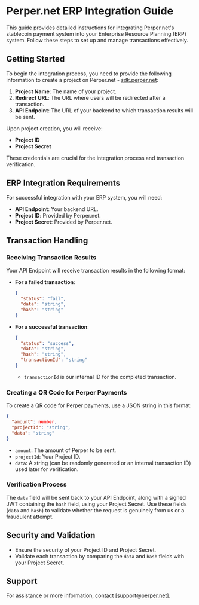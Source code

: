 
# Perper.net ERP Integration Guide

This guide provides detailed instructions for integrating Perper.net's stablecoin payment system into your Enterprise Resource Planning (ERP) system. Follow these steps to set up and manage transactions effectively.

## Getting Started

To begin the integration process, you need to provide the following information to create a project on Perper.net - [sdk.perper.net](https://sdk.perper.net/):

1. **Project Name**: The name of your project.
2. **Redirect URL**: The URL where users will be redirected after a transaction.
3. **API Endpoint**: The URL of your backend to which transaction results will be sent.

Upon project creation, you will receive:

- **Project ID**
- **Project Secret**

These credentials are crucial for the integration process and transaction verification.

## ERP Integration Requirements

For successful integration with your ERP system, you will need:

- **API Endpoint**: Your backend URL.
- **Project ID**: Provided by Perper.net.
- **Project Secret**: Provided by Perper.net.

## Transaction Handling

### Receiving Transaction Results

Your API Endpoint will receive transaction results in the following format:

- **For a failed transaction**:
  ```json
  {
    "status": "fail",
    "data": "string",
    "hash": "string"
  }
  ```

- **For a successful transaction**:
  ```json
  {
    "status": "success",
    "data": "string",
    "hash": "string",
    "transactionId": "string"
  }
  ```
  - `transactionId` is our internal ID for the completed transaction.

### Creating a QR Code for Perper Payments

To create a QR code for Perper payments, use a JSON string in this format:

```json
{
  "amount": number,
  "projectId": "string",
  "data": "string"
}
```

- `amount`: The amount of Perper to be sent.
- `projectId`: Your Project ID.
- `data`: A string (can be randomly generated or an internal transaction ID) used later for verification.

### Verification Process

The `data` field will be sent back to your API Endpoint, along with a signed JWT containing the `hash` field, using your Project Secret. Use these fields (`data` and `hash`) to validate whether the request is genuinely from us or a fraudulent attempt.

## Security and Validation

- Ensure the security of your Project ID and Project Secret.
- Validate each transaction by comparing the `data` and `hash` fields with your Project Secret.

## Support

For assistance or more information, contact [support@perper.net].
